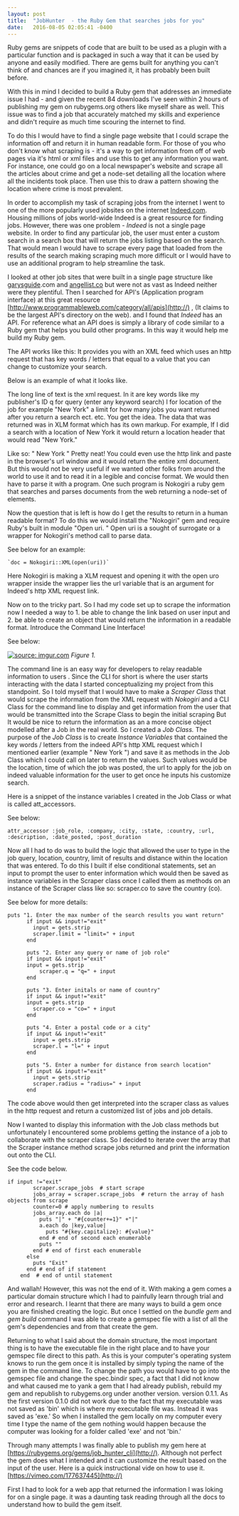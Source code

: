 ```yaml
---
layout: post
title:  "JobHunter  - the Ruby Gem that searches jobs for you"
date:   2016-08-05 02:05:41 -0400
---
```



Ruby gems are snippets of code that are built to be used as a plugin with a particular function and is packaged in such a way that it can be used by anyone and easily modified. There are gems built for anything you can't think of and chances are if you imagined it, it has probably been built before. 

With this in mind I decided to build a Ruby gem that addresses an immediate issue I had - and given the recent 84 downloads I've seen within 2 hours of publishing my gem on rubygems.org others like myself share as well. This issue was to find a job that accurately matched my skills and experience and didn't require as much time scouring the internet to find.

To do this I would have to find a single page website that I could scrape the information off and return it in human readable form. For those of you who don't know what scraping is - it's a way to get information from off of web pages via it's html or xml files and use this to get any information you want. For instance, one could go on a local newspaper's website and scrape all the articles about crime and get a  node-set detailing all the location where all the incidents took place. Then use this to draw a pattern showing the location where crime is most prevalent. 

In order to accomplish my task of scraping jobs from the internet I went to one of the more popularly  used jobsites on the internet [Indeed.com](http://). Housing millions of jobs world-wide  Indeed is a great resource for finding jobs. However,  there was one problem - *Indeed* is not a single page website. In order to find any particular job, the user must enter a custom search in a search box that will return the jobs listing based on the search. That would mean I would have to scrape every page that loaded from the results of the search making scraping much more difficult or I would have to use an additional program to help streamline the task. 

I looked at other job sites that were built in a single page structure like [garysguide](http://).com and [angellist.co](http://) but were not as vast as Indeed neither were they plentiful. Then I searched for API's (Application program interface) at this great resource [http://www.programmableweb.com/category/all/apis](http://) , (It claims to be the largest API's directory on the web). and I found that *Indeed* has an API. For reference what an API does is simply a library of code similar to a Ruby gem that helps you build other programs. In this way it would help me build my Ruby gem.


The API works like this: It provides you with an XML feed which uses an http request that has key words / letters that equal to a value that you can change to customize your search.

Below is an example of what it looks like.

The long line of text is the xml request. In it are key words like my publisher's ID q for query (enter any keyword search) l for location of the job for example "New York" a limit for how many jobs you want  returned after you return a search ect. etc. You get the idea. The data that was returned was in XLM format which has its own markup. For example, If I did a search with a location of New York it would return a location header that would read "New York."

Like so: "<location> New York <location>" Pretty neat! You could even use the http link and paste in the browser's url window and it would return the entire xml document. But this would not be very useful if we wanted other folks from around the world to use it and to read it in a legible and concise format. We would then have to parse it with a program. One such program is Nokogiri a ruby gem that searches and parses documents from the web returning a node-set of elements. 

Now the question that is left is how do I get the results to return in a human readable format? To do this we would install the "Nokogiri" gem and require Ruby's built in module "Open uri. " Open uri is a sought of surrogate or a wrapper for Nokogiri's method call to parse data. 

See below for an example:

    `doc = Nokogiri::XML(open(uri))`

Here Nokogiri is making a XLM request and opening it with the open uro wrapper inside the wrapper lies the url variable that is an argument for Indeed's http XML request link. 

Now on to the tricky part. So I had my code set up to scrape the information now I needed a way to 1. be able to change the link based on user input and 2. be able to create an object that would return the information in a readable  format. Introduce the Command Line Interface!

See below:

<a href="http://imgur.com/UjfSTPq"><img src="http://i.imgur.com/UjfSTPq.png" title="source: imgur.com" /></a>
*Figure 1.*

The command line is an easy way for developers to relay readable information to users .
Since the CLI for short is where the user starts interacting with the data I started conceptualizing my project from this standpoint. So I told myself that I would have to make a *Scraper Class* that would scrape the information from the XML request with *Nokogiri* and a CLI Class for the command line to display and get information from the user that would be transmitted into the Scrape Class to begin the initial scraping But It would be nice to return the information as an a more concise object modelled after a Job in the real world. So I created a *Job Class.* The purpose of the *Job Class* is to create *Instance Variables* that contained the key words / letters from the indeed API's http XML request which I mentioned earlier (example "<location> New York </location>") and save it as methods in the Job Class which I could call on later to return the values. Such values would be the location, time of which the job was posted, the url to apply for the job on indeed valuable information for the user to get once he inputs his customize search. 

Here is a snippet of the instance variables I created in the Job Class or what is called att_accessors. 

See below:

  `attr_accessor :job_role, :company, :city, :state, :country, :url, :description, :date_posted, :post_duration`

Now all I had to do was to build the logic that allowed the user to type in the job query, location, country, limit of results and distance within the location that was entered. To do this I built if else conditional statements, set an input to prompt the user to enter information which would then be saved as instance variables in the Scraper class once I called them as methods on an instance of the Scraper class like so: scraper.co to save the country (co). 

See below for more details:

```
puts "1. Enter the max number of the search results you want return"
      if input && input!="exit"
        input = gets.strip
        scraper.limit = "limit=" + input
      end

      puts "2. Enter any query or name of job role"
      if input && input!="exit"
      input = gets.strip
          scraper.q = "q=" + input
      end

      puts "3. Enter initals or name of country"
      if input && input!="exit"
      input = gets.strip
        scraper.co = "co=" + input
      end

      puts "4. Enter a postal code or a city"
      if input && input!="exit"
        input = gets.strip
        scraper.l = "l=" + input
      end

      puts "5. Enter a number for distance from search location"
      if input && input!="exit"
        input = gets.strip
        scraper.radius = "radius=" + input
      end
```
The code above would then get interpreted  into the scraper class as values in the http request and return a customized list of jobs and job details. 

Now I wanted to display this information with the Job class methods but unfortunately I encountered some problems getting the instance of a job to collaborate with the scraper class. So I decided to iterate over the array that the Scraper instance method scrape jobs returned and print the information out onto the CLI. 

See the code below.
```
if input !="exit"
        scraper.scrape_jobs  # start scrape
        jobs_array = scraper.scrape_jobs  # return the array of hash objects from scrape
        counter=0 # apply numbering to results
        jobs_array.each do |a|
          puts "|" + "#{counter+=1}" +"|"
          a.each do |key,value|
            puts "#{key.capitalize}: #{value}"
          end # end of second each enumerable
          puts ""
        end # end of first each enumerable
      else
        puts "Exit"
      end # end of if statement
    end  # end of until statement

```
And wallah! However, this was not the end of it. With making a gem comes a particular domain structure which I had to painfully learn through trial and error and research. I learnt that there are many ways to build a gem once you are finished creating the logic. But once I settled on the *bundle gem* and *gem build* command I was able to create a gemspec file
with a list of all the gem's dependencies and from that create the gem. 

Returning to what I said about the domain structure, the most important thing is to have the executable file in the right place and to have your gemspec file direct to this path. As this is your computer's operating system knows to run the gem once it is installed by simply typing the name of the gem in the command line. To change the path you would have to go into the gemspec file and change the spec.bindir  spec, a fact that I did not know and what caused me to yank a gem that I had already publish, rebuild my gem and republish to rubygems.org under another version. version 0.1.1. As the first version  0.1.0 did not work due to the fact that my executable was not saved as 'bin' which is where my executable file was. Instead it was saved as 'exe.' So when I installed the gem locally on my computer every time  I type the name of the gem nothing would happen because the computer was looking for a folder called 'exe' and not 'bin.'

Through many attempts I was finally able to publish my gem here at [https://rubygems.org/gems/job_hunter_cli](http://).
Although not perfect the gem does what I intended and it can customize the result based on the input of the user. Here is a quick instructional vide on how to use it. [https://vimeo.com/177637445](http://)





First I had to look for a web app that returned the information I was loking for on a single page.
it was a daunting task reading through all the docs to understand how to build the gem itself. 
